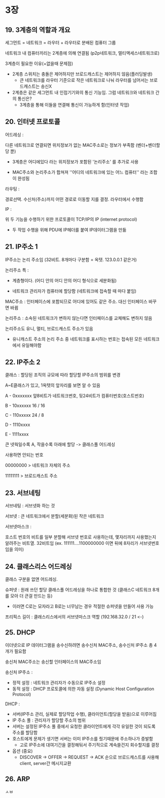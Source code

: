 # 3장

## 19. 3계층의 역할과 개요

세그먼트 = 네트워크 = 라우터 + 라우터로 분배된 컴퓨터 그룹

네트워크 내 컴퓨터끼리는 2계층에 의해 연결됨 (p2p네트워크, 멀티액세스네트워크로)



3계층이 필요한 이유(+없을때 문제점)

- 2계층 스위치는 충돌은 제어하지만 브로드캐스트는 제어하지 않음(플러딩발생)
  - 큰 네트워크를 라우터 기준으로 작은 네트워크로 나눠 라우터를 넘어서는 브로드캐스트는 송신X
- 2계층은 같은 세그먼트 내 인접기기와의 통신 기능임. 그럼 네트워크와 네트워크 간의 통신은?
  - 3계층을 통해 이들을 연결해 통신이 가능하게 함(인터넷 작업)



## 20. 인터넷 프로토콜

어드레싱 :

다른 네트워크로 연결되면 위치정보가 없는 MAC주소로는 정보가 부족함 (벤더+벤더할당 뿐)

- 3계층은 어디에있다 라는 위치정보가 포함된 '논리주소' 를 추가로 사용

- MAC주소와 논리주소가 합쳐져 ''어디의 네트워크에 있는 어느 컴퓨터'' 라는 조합이 완성됨



라우팅 :

경로선택. 수신처(주소)까지 어떤 경로로 이동할 지를 결정. 라우터에서 수행함



IP :

위 두 기능을 수행하기 위한 프로토콜이 TCP/IP의 IP (internet protocol)

- 두 작업 수행을 위해 PDU에 IP헤더를 붙여 IP데이터그램을 만듦



## 21. IP주소 1

IP주소는 논리 주소임 (32비트. 8개마다 구분함 = 옥텟. 123.0.0.1 같은거)

논리주소 특 : 

- 계층형이다. (어디 안의 어디 안의 어디 형식으로 세분화됨)

- 네트워크 관리자가 컴퓨터에 할당함 (네트워크에 접속할 때 마다 붙임)



MAC주소 : 인터페이스에 포함되므로 어디에 있어도 같은 주소. 대신 인터페이스 바꾸면 바뀜

논리주소 : 소속된 네트워크가 변하지 않는다면 인터페이스를 교체해도 변하지 않음



논리주소도 유니, 멀티, 브로드캐스트 주소가 있음

- 유니캐스트 주소의 논리 주소 중 네트워크를 표시하는 번호는 접속된 모든 네트워크에서 유일해야함



## 22. IP주소 2

클래스 : 할당된 조직의 규모에 따라 할당할 IP주소의 범위를 변경

A~E클래스가 있고, 1옥텟의 앞자리를 보면 알 수 있음 

A - 0xxxxxxx	앞8비트가 네트워크번호, 뒷24비트가 컴퓨터번호(호스트번호)

B - 10xxxxxx    16 / 16

C - 110xxxxx	24 / 8

D - 1110xxxx

E - 1111xxxx

큰 넷웍일수록 A, 작을수록 아래에 할당 -> 클래스풀 어드레싱



사용하면 안되는 번호

00000000 > 네트워크 자체의 주소

11111111 > 브로드캐스트 주소



## 23. 서브네팅

서브네팅 : 서브넷화 하는 것

서브넷 : 큰 네트워크에서 분할(세분화)된 작은 네트워크

서브넷마스크 : 

호스트 번호의 비트를 일부 분할해 서브넷 번호로 사용하는데, 몇자리까지 사용했는지 알려주는 비트열. 32비트임 (ex. 111111....1100000000 이면 뒤에 8자리가 서브넷번호임을 의미)



## 24. 클래스리스 어드레싱

클래스 구분을 없앤 어드레싱.

슈퍼넷 : 원래 쓰던 할당 클래스풀 어드레싱을 하나로 통합한 것 (클래스C 네트워크 8개를 모아 더 큰걸 만드는 등)

- 이러면 C로는 모자라고 B로는 너무남는 경우 적절한 슈퍼넷을 만들어 사용 가능



프리픽스 길이 : 클래스리스에서의 서브넷마스크 역할 (192.168.32.0 / 21 <-)



## 25. DHCP

이더넷으로 IP 데이터그램을 송수신하려면 송수신처 MAC주소, 송수신처 IP주소 총 4개가 필요함

송신처 MAC주소는 송신할 인터페이스의 MAC주소임

송신처 IP주소 :

- 정적 설정 : 네트워크 관리자가 수동으로 IP주소 설정
- 동적 설정 : DHCP 프로토콜에 의한 자동 설정 (Dynamic Host Configuration Protocol)



DHCP :

- 서버(IP주소 관리, 실제로 할당작업 수행), 클라이언트(할당을 받음)으로 이루어짐
- IP 주소 풀 : 관리자가 할당할 주소의 범위
- 서버는 설정된 IP주소 풀 중에서 요청한 클라이언트에게 각각 유일한 것이 되도록 주소를 할당함
- 호스트에게 문제가 생기면 서버는 이미 IP주소를 줬기때문에 주소하나가 증발함
  - 고로 IP주소에 대여기간을 결정해둬서 주기적으로 계속쓸건지 회수할지를 결정
- 옵션 (중요)
  - DISCOVER -> OFFER -> REQUEST -> ACK 순으로 브로드캐스트를 사용해 client, server간 메시지교환



## 26. ARP

ㅅㅂ